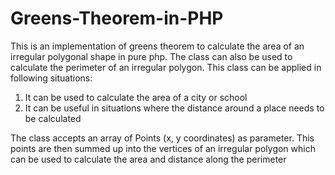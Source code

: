 # Greens-Theorem-in-PHP
This is an implementation of greens theorem to calculate the area of an irregular polygonal shape in pure php. The class can also be used to calculate the perimeter of an irregular polygon.
This class can be applied in following situations:
1. It can be used to calculate the area of a city or school
2. It can be useful in situations where the distance around a place needs to be calculated

The class accepts an array of Points (x, y coordinates) as parameter. This points are then summed up into the vertices of an irregular polygon which can be used to calculate the area and distance along the perimeter


